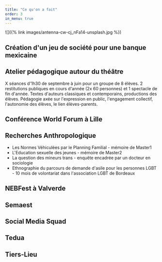 ```yaml
---
title: "Ce qu'on a fait"
order: 3
in_menu: true
---
```

![]({% link images/antenna-cw-cj_nFa14-unsplash.jpg %})

## Création d'un jeu de société pour une banque mexicaine 

## Atelier pédagogique autour du théâtre 

X séances d'1h30 de septembre à juin pour un groupe de 8 élèves.
2 restitutions publiques en cours d'année (2x 60 personnes) et 1 spectacle de fin d'année. 
Textes d'auteurs classiques et contemporains, productions des élèves.
Pédagogie axée sur l'expression en public, l'engagement collectif, l'autonomie des élèves, le lien élèves-parents.

## Conférence World Forum à Lille 

## Recherches Anthropologique 

- Les Normes Véhiculées par le Planning Familial - mémoire de Master1
- L'Education sexuelle des jeunes - mémoire de Master2
- La question des mineurs trans - enquête encadrée par un docteur en sociologie
- Ethnographie du parcours de demande d'asile pour les personnes LGBT - 10 mois de volontariat dans l'association LGBT de Bordeaux

## NEBFest à Valverde 

## Semaest

## Social Media Squad

## Tedua 

## Tiers-Lieu 